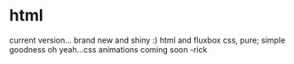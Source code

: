 # html
current version...
brand new and shiny :)
html and fluxbox css, pure; simple goodness
oh yeah...css animations coming soon  -rick
